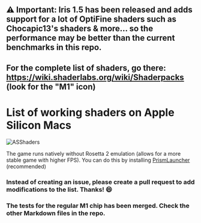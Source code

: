 ## ⚠️ Important: Iris 1.5 has been released and adds support for a lot of OptiFine shaders such as Chocapic13's shaders & more… so the performance may be better than the current benchmarks in this repo.

## For the complete list of shaders, go there: https://wiki.shaderlabs.org/wiki/Shaderpacks (look for the "M1" icon)

# List of working shaders on Apple Silicon Macs
![ASShaders](https://i.goopics.net/8ptln7.png)

The game runs natively without Rosetta 2 emulation (allows for a more stable game with higher FPS). You can do this by installing 
[PrismLauncher](https://github.com/PrismLauncher/PrismLauncher) (recommended)

### Instead of creating an issue, please create a pull request to add modifications to the list. Thanks! 😄

### The tests for the regular M1 chip has been merged. Check the other Markdown files in the repo.

